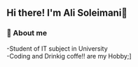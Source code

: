 <h2>Hi there! I'm Ali Soleimani👋</h2>
<h3>🤔 About me</h3>
-Student of IT subject in University
<br>
-Coding and Drinkig coffe!! are my Hobby;]


